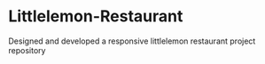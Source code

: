 # Littlelemon-Restaurant
Designed and developed a responsive littlelemon restaurant project repository
